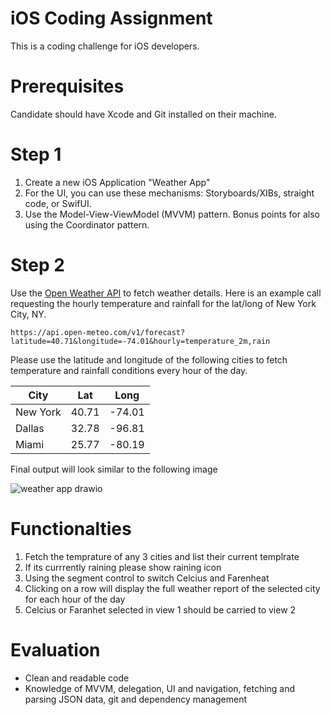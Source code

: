 # iOS Coding Assignment

This is a coding challenge for iOS developers.  

# Prerequisites
Candidate should have Xcode and Git installed on their machine.


# Step 1
 1. Create a new iOS Application "Weather App"
 1. For the UI, you can use these mechanisms: Storyboards/XIBs, straight code, or SwifUI.
 1. Use the Model-View-ViewModel (MVVM) pattern. Bonus points for also using the Coordinator pattern.

# Step 2

Use the [Open Weather API](https://openweathermap.org/api) to fetch weather details. Here is an example call requesting the hourly temperature and rainfall for the lat/long of New York City, NY.

`https://api.open-meteo.com/v1/forecast?latitude=40.71&longitude=-74.01&hourly=temperature_2m,rain`

Please use the latitude and longitude of the following cities to fetch temperature and rainfall conditions every hour of the day.

| City | Lat  | Long |
| ------- | --- | --- |
| New York | 40.71 | -74.01 |
| Dallas | 32.78 | -96.81 |
| Miami | 25.77 | -80.19 |

Final output will look similar to the following image

![weather app drawio](https://user-images.githubusercontent.com/1957407/206615131-5afcbb18-1d7e-4b38-b9f1-7f4b1333defd.png)


# Functionalties 
1. Fetch the temprature of any 3 cities and list their current templrate 
2. If its currrently raining please show raining icon 
3. Using the segment control to switch Celcius and Farenheat 
4. Clicking on a row will display the full weather report of the selected city for each hour of the day
5. Celcius or Faranhet selected in view 1 should be carried to view 2


# Evaluation
- Clean and readable code
- Knowledge of MVVM, delegation, UI and navigation, fetching and parsing JSON data, git and dependency management





